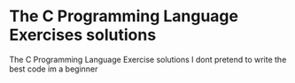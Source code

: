 # The C Programming Language Exercises solutions
 The C Programming Language Exercise solutions
I dont pretend to write the best code im a beginner
